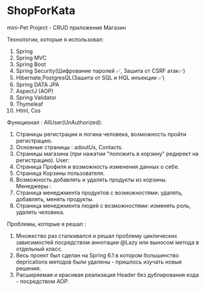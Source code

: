 # ShopForKata

mini-Pet Project - CRUD приложение Магазин

Технологии, которые я использовал:

1. Spring
2. Spring MVC
3. Spring Boot
4. Spring Security(Шифрование паролей ✅, Зашита от CSRF атак✅)
5. Hibernate,PostgresQL(Зашита от SQL и HQL инъекции ✅)
6. Spring DATA JPA
7. AspectJ (AOP)
8. Spring Validator
9. Thymeleaf
10. Html, Css

Функционал :
AllUser(UnAuthorized):
1. Страницы регистрации и логина человека, возможность пройти регистрацию.
2. Основные страницы : adoutUs, Contacts.
3. Страницы магазина (при нажатии "положить в корзину" редирект на регистрацию).
User:
1. Страница Профиля и возможность изменения данных о себе.
2. Страница Корзины пользователя.
3. Возможность добавлять и удалять продукты из корзины.
Менеджеры :
1. Страница менеджмента продуктов с возможностями: удалять, добавлять, менять продукты.
2. Страница менеджмента людей с возможностями: изменять роль, удалять человека.



Проблемы, которые я решал :
1. Множество раз сталкивался и решал проблему циклических зависимостей посредством аннотации @Lazy или выносом метода в отдельный класс.
2. Весь проект был сделан на Spring 6.1 в котором большинство deprications методов были удалены - пришлось изучать новые решения.
3. Расширяемая и красивая реализация Header без дублирования кода - посредством AOP. 
